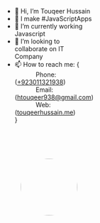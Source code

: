 <html>
<body style="box-sizing: border-box;">
<div style="content: "";
  display: table;
  clear: both;">
  <div style="float: left;
  width: 50%;
  padding: 10px;
  height: 300px;">
   <ul>
   <li>👋 Hi, I’m Touqeer Hussain</li>
   <li>👀 I make #JavaScriptApps</li>
   <li>🌱 I’m currently working Javascript</li>
   <li>💞️ I’m looking to collaborate on IT Company</li>
   <li>📫 How to reach me: { <br/>
             &nbsp; &nbsp; &nbsp; &nbsp; &nbsp; &nbsp; Phone: (<a href="tel:+923011321938">+923011321938</a>)<br/>
             &nbsp; &nbsp; &nbsp; &nbsp; &nbsp; &nbsp; Email: (<a href="mailto:htouqeer938@gmail.com">htouqeer938@gmail.com</a>)<br/>
     &nbsp; &nbsp; &nbsp; &nbsp; &nbsp; &nbsp; Web: (<a target="_blank" href="http://www.touqeerhussain.me">touqeerhussain.me</a>)<br/>
              }
        </li>
   </ul>
  </div>
  <div style="float: left;
  width: 50%;
  padding: 10px;
  height: 300px;">
    <div style=" padding-top: 35px;">
    <img src="https://1.bp.blogspot.com/-sYHpxw9DbFo/YVGnMuhxu1I/AAAAAAAAAOc/lCP9xHLzPA0Gq63a2JrN2bvykbspD-EUQCLcBGAsYHQ/s0/me.jpg" 
         style = "display: block;
  margin-left: auto;
  margin-right: auto;
  width: 128px;
  border-radius: 50%;"/>
    </div>
  </div>
</div>
</body>
</html
